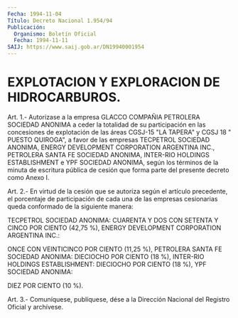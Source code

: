 ```yaml
---
Fecha: 1994-11-04
Título: Decreto Nacional 1.954/94
Publicación:
  Organismo: Boletín Oficial
  Fecha: 1994-11-11
SAIJ: https://www.saij.gob.ar/DN19940001954
---
```

# EXPLOTACION Y EXPLORACION DE HIDROCARBUROS.

<a id="1"></a>
Art.  1.-  Autorízase  a  la empresa GLACCO COMPAÑIA PETROLERA SOCIEDAD ANONIMA a ceder la totalidad  de  su  participación en las concesiones de explotación de las áreas CGSJ-15  "LA TAPERA" y CGSJ 18  "  PUESTO QUIROGA", a favor de las empresas TECPETROL  SOCIEDAD ANONIMA,  ENERGY  DEVELOPMENT CORPORATION ARGENTINA INC., PETROLERA SANTA FE SOCIEDAD ANONIMA,  INTER-RIO  HOLDINGS ESTABLISHMENT e YPF SOCIEDAD  ANONIMA, según los términos de  la  minuta  de  escritura pública de  cesión  que forma parte del presente decreto como Anexo I.

<a id="2"></a>
Art.  2.-  En  virtud  de  la  cesión que se autoriza según el artículo precedente, el porcentaje de  participación de cada una de las empresas cesionarias queda conformado  de  la siguiente manera:

TECPETROL SOCIEDAD ANONIMA: CUARENTA Y DOS CON SETENTA  Y CINCO POR CIENTO  (42,75  %), ENERGY DEVELOPMENT CORPORATION ARGENTINA  INC.:

ONCE CON VEINTICINCO  POR  CIENTO  (11,25  %),  PETROLERA  SANTA FE SOCIEDAD  ANONIMA:  DIECIOCHO POR CIENTO (18 %), INTER-RIO HOLDINGS ESTABLISHMENT: DIECIOCHO  POR  CIENTO (18 %), YPF SOCIEDAD ANONIMA:

DIEZ POR CIENTO (10 %).

<a id="3"></a>
Art. 3.- Comuníquese, publíquese, dése a la Dirección Nacional del Registro Oficial y archívese.